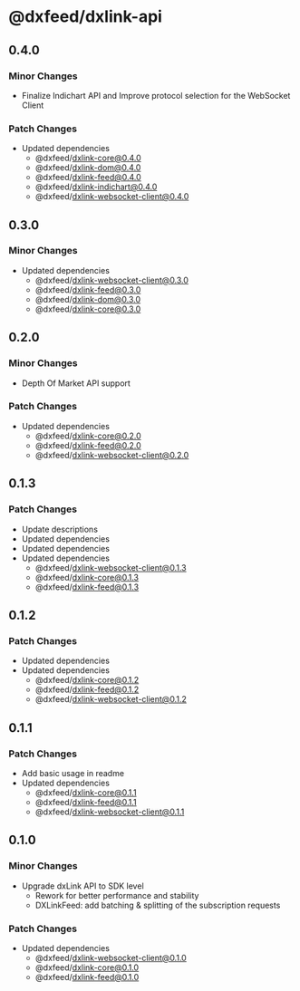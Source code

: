 # @dxfeed/dxlink-api

## 0.4.0

### Minor Changes

- Finalize Indichart API and Improve protocol selection for the WebSocket Client

### Patch Changes

- Updated dependencies
  - @dxfeed/dxlink-core@0.4.0
  - @dxfeed/dxlink-dom@0.4.0
  - @dxfeed/dxlink-feed@0.4.0
  - @dxfeed/dxlink-indichart@0.4.0
  - @dxfeed/dxlink-websocket-client@0.4.0

## 0.3.0

### Minor Changes

- Updated dependencies
  - @dxfeed/dxlink-websocket-client@0.3.0
  - @dxfeed/dxlink-feed@0.3.0
  - @dxfeed/dxlink-dom@0.3.0
  - @dxfeed/dxlink-core@0.3.0

## 0.2.0

### Minor Changes

- Depth Of Market API support

### Patch Changes

- Updated dependencies
  - @dxfeed/dxlink-core@0.2.0
  - @dxfeed/dxlink-feed@0.2.0
  - @dxfeed/dxlink-websocket-client@0.2.0

## 0.1.3

### Patch Changes

- Update descriptions
- Updated dependencies
- Updated dependencies
- Updated dependencies
  - @dxfeed/dxlink-websocket-client@0.1.3
  - @dxfeed/dxlink-core@0.1.3
  - @dxfeed/dxlink-feed@0.1.3

## 0.1.2

### Patch Changes

- Updated dependencies
- Updated dependencies
  - @dxfeed/dxlink-core@0.1.2
  - @dxfeed/dxlink-feed@0.1.2
  - @dxfeed/dxlink-websocket-client@0.1.2

## 0.1.1

### Patch Changes

- Add basic usage in readme
- Updated dependencies
  - @dxfeed/dxlink-core@0.1.1
  - @dxfeed/dxlink-feed@0.1.1
  - @dxfeed/dxlink-websocket-client@0.1.1

## 0.1.0

### Minor Changes

- Upgrade dxLink API to SDK level
  - Rework for better performance and stability
  - DXLinkFeed: add batching & splitting of the subscription requests

### Patch Changes

- Updated dependencies
  - @dxfeed/dxlink-websocket-client@0.1.0
  - @dxfeed/dxlink-core@0.1.0
  - @dxfeed/dxlink-feed@0.1.0
